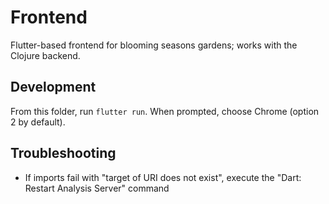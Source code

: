 # Frontend

Flutter-based frontend for blooming seasons gardens; works with the Clojure backend.

## Development

From this folder, run `flutter run`. When prompted, choose Chrome (option 2 by default).

## Troubleshooting

- If imports fail with "target of URI does not exist", execute the "Dart: Restart Analysis Server" command
